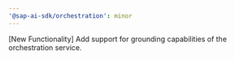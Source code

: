 ```yaml
---
'@sap-ai-sdk/orchestration': minor
---
```


[New Functionality] Add support for grounding capabilities of the orchestration service.
